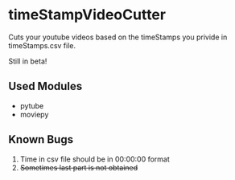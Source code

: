 # timeStampVideoCutter

Cuts your youtube videos based on the timeStamps you privide in timeStamps.csv file.

Still in beta!

## Used Modules
- pytube
- moviepy

## Known Bugs

1. Time in csv file should be in 00:00:00 format
2. ~~Sometimes last part is not obtained~~



